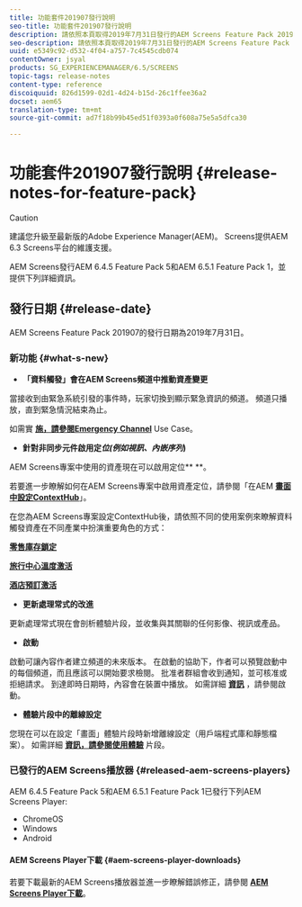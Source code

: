 ```yaml
---
title: 功能套件201907發行說明
seo-title: 功能套件201907發行說明
description: 請依照本頁取得2019年7月31日發行的AEM Screens Feature Pack 201907的相關資訊。
seo-description: 請依照本頁取得2019年7月31日發行的AEM Screens Feature Pack 201907的相關資訊。
uuid: e5349c92-d532-4f04-a757-7c4545cdb074
contentOwner: jsyal
products: SG_EXPERIENCEMANAGER/6.5/SCREENS
topic-tags: release-notes
content-type: reference
discoiquuid: 826d1599-02d1-4d24-b15d-26c1ffee36a2
docset: aem65
translation-type: tm+mt
source-git-commit: ad7f18b99b45ed51f0393a0f608a75e5a5dfca30

---
```



# 功能套件201907發行說明 {#release-notes-for-feature-pack}

>[!CAUTION]
>
>建議您升級至最新版的Adobe Experience Manager(AEM)。 Screens提供AEM 6.3 Screens平台的維護支援。

AEM Screens發行AEM 6.4.5 Feature Pack 5和AEM 6.5.1 Feature Pack 1，並提供下列詳細資訊。

## 發行日期 {#release-date}

AEM Screens Feature Pack 201907的發行日期為2019年7月31日。

### 新功能 {#what-s-new}

* **「資料觸發」會在AEM Screens頻道中推動資產變更**

當接收到由緊急系統引發的事件時，玩家切換到顯示緊急資訊的頻道。 頻道只播放，直到緊急情況結束為止。

如需實 [**施，請參閱Emergency Channel**](emergency-channel.md) Use Case。

* **針對非同步元件啟用定&#x200B;*位(例如視訊、內嵌序列*)**

AEM Screens專案中使用的資產現在可以啟用定位** **。

若要進一步瞭解如何在AEM Screens專案中啟用資產定位，請參閱「在AEM [**畫面中設定ContextHub**](configuring-context-hub.md)」。

在您為AEM Screens專案設定ContextHub後，請依照不同的使用案例來瞭解資料觸發資產在不同產業中扮演重要角色的方式：

**[零售庫存鎖定](retail-inventory-activation.md)**

**[旅行中心溫度激活](local-temperature-activation.md)**

**[酒店預訂激活](hospitality-reservation-activation.md)**

* **更新處理常式的改進**

更新處理常式現在會剖析體驗片段，並收集與其關聯的任何影像、視訊或產品。

* **啟動**

啟動可讓內容作者建立頻道的未來版本。 在啟動的協助下，作者可以預覽啟動中的每個頻道，而且應該可以開始要求檢閱。 批准者群組會收到通知，並可核准或拒絕請求。 到達即時日期時，內容會在裝置中播放。
如需詳細 [**資訊**](launches.md) ，請參閱啟動。

* **體驗片段中的離線設定**

您現在可以在設定「畫面」體驗片段時新增離線設定（用戶端程式庫和靜態檔案）。 如需詳細 [**資訊，請參閱使用體驗**](experience-fragments-in-screens.md) 片段。

### 已發行的AEM Screens播放器 {#released-aem-screens-players}

AEM 6.4.5 Feature Pack 5和AEM 6.5.1 Feature Pack 1已發行下列AEM Screens Player:

* ChromeOS
* Windows
* Android

#### AEM Screens Player下載 {#aem-screens-player-downloads}

若要下載最新的AEM Screens播放器並進一步瞭解錯誤修正，請參閱 [**AEM Screens Player下載**](https://download.macromedia.com/screens/)。
